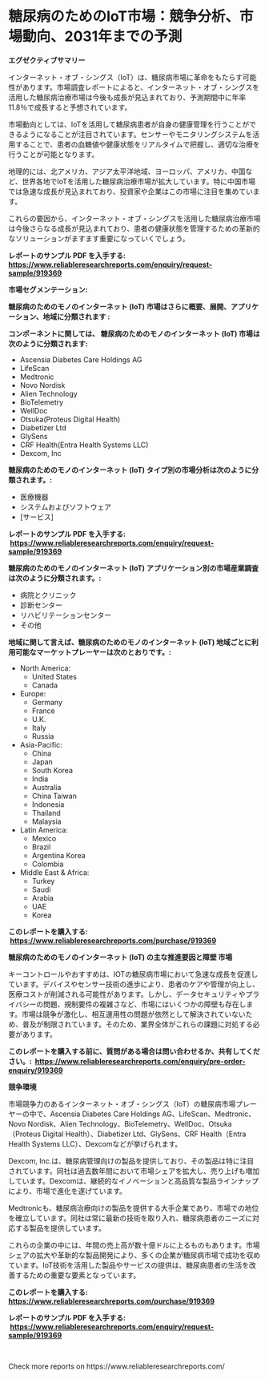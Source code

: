 <p><h1>糖尿病のためのIoT市場：競争分析、市場動向、2031年までの予測</h1></p><p><strong>エグゼクティブサマリー</strong></p>
<p><p>インターネット・オブ・シングス（IoT）は、糖尿病市場に革命をもたらす可能性があります。市場調査レポートによると、インターネット・オブ・シングスを活用した糖尿病治療市場は今後も成長が見込まれており、予測期間中に年率11.8％で成長すると予想されています。</p><p>市場動向としては、IoTを活用して糖尿病患者が自身の健康管理を行うことができるようになることが注目されています。センサーやモニタリングシステムを活用することで、患者の血糖値や健康状態をリアルタイムで把握し、適切な治療を行うことが可能となります。</p><p>地理的には、北アメリカ、アジア太平洋地域、ヨーロッパ、アメリカ、中国など、世界各地でIoTを活用した糖尿病治療市場が拡大しています。特に中国市場では急速な成長が見込まれており、投資家や企業はこの市場に注目を集めています。</p><p>これらの要因から、インターネット・オブ・シングスを活用した糖尿病治療市場は今後さらなる成長が見込まれており、患者の健康状態を管理するための革新的なソリューションがますます重要になっていくでしょう。</p></p>
<p><strong>レポートのサンプル PDF を入手する: <a href="https://www.reliableresearchreports.com/enquiry/request-sample/919369">https://www.reliableresearchreports.com/enquiry/request-sample/919369</a></strong></p>
<p><strong>市場セグメンテーション:</strong></p>
<p><strong> 糖尿病のためのモノのインターネット (IoT) 市場はさらに概要、展開、アプリケーション、地域に分類されます :</strong></p>
<p><strong>コンポーネントに関しては、 糖尿病のためのモノのインターネット (IoT) 市場は次のように分類されます: &nbsp;</strong></p>
<p><ul><li>Ascensia Diabetes Care Holdings AG</li><li>LifeScan</li><li>Medtronic</li><li>Novo Nordisk</li><li>Alien Technology</li><li>BioTelemetry</li><li>WellDoc</li><li>Otsuka(Proteus Digital Health)</li><li>Diabetizer Ltd</li><li>GlySens</li><li>CRF Health(Entra Health Systems LLC)</li><li>Dexcom, Inc</li></ul></p>
<p><strong> 糖尿病のためのモノのインターネット (IoT) タイプ別の市場分析は次のように分類されます。:</strong></p>
<p><ul><li>医療機器</li><li>システムおよびソフトウェア</li><li>[サービス]</li></ul></p>
<p><strong>レポートのサンプル PDF を入手する: &nbsp;<a href="https://www.reliableresearchreports.com/enquiry/request-sample/919369">https://www.reliableresearchreports.com/enquiry/request-sample/919369</a></strong></p>
<p><strong> 糖尿病のためのモノのインターネット (IoT) アプリケーション別の市場産業調査は次のように分類されます。:</strong></p>
<p><ul><li>病院とクリニック</li><li>診断センター</li><li>リハビリテーションセンター</li><li>その他</li></ul></p>
<p><strong>地域に関して言えば、糖尿病のためのモノのインターネット (IoT) 地域ごとに利用可能なマーケットプレーヤーは次のとおりです。:</strong></p>
<p><ul>
    <li>
        North America:
        <ul>
            <li>United States</li>
            <li>Canada</li>
        </ul>
    </li>
    <li>
        Europe:
        <ul>
            <li>Germany</li>
            <li>France</li>
            <li>U.K.</li>
            <li>Italy</li>
            <li>Russia</li>
        </ul>
    </li>
    <li>
        Asia-Pacific:
        <ul>
            <li>China</li>
            <li>Japan</li>
            <li>South Korea</li>
            <li>India</li>
            <li>Australia</li>
            <li>China Taiwan</li>
            <li>Indonesia</li>
            <li>Thailand</li>
            <li>Malaysia</li>
        </ul>
    </li>
    <li>
        Latin America:
        <ul>
            <li>Mexico</li>
            <li>Brazil</li>
            <li>Argentina Korea</li>
            <li>Colombia</li>
        </ul>
    </li>
    <li>
        Middle East & Africa:
        <ul>
            <li>Turkey</li>
            <li>Saudi</li>
            <li>Arabia</li>
            <li>UAE</li>
            <li>Korea</li>
        </ul>
    </li>
    </ul></p>
<p><strong>このレポートを購入する: &nbsp;<a href="https://www.reliableresearchreports.com/purchase/919369">https://www.reliableresearchreports.com/purchase/919369</a></strong></p>
<p><strong>糖尿病のためのモノのインターネット (IoT) の主な推進要因と障壁 市場</strong></p>
<p><p>キーコントロールやおすすめは、IOTの糖尿病市場において急速な成長を促進しています。デバイスやセンサー技術の進歩により、患者のケアや管理が向上し、医療コストが削減される可能性があります。しかし、データセキュリティやプライバシーの問題、規制要件の複雑さなど、市場にはいくつかの障壁も存在します。市場は競争が激化し、相互運用性の問題が依然として解決されていないため、普及が制限されています。そのため、業界全体がこれらの課題に対処する必要があります。</p></p>
<p><strong>このレポートを購入する前に、質問がある場合は問い合わせるか、共有してください。:&nbsp; <a href="https://www.reliableresearchreports.com/enquiry/pre-order-enquiry/919369">https://www.reliableresearchreports.com/enquiry/pre-order-enquiry/919369</a></strong></p>
<p><strong>競争環境</strong></p>
<p><p>市場競争力のあるインターネット・オブ・シングス（IoT）の糖尿病市場プレーヤーの中で、Ascensia Diabetes Care Holdings AG、LifeScan、Medtronic、Novo Nordisk、Alien Technology、BioTelemetry、WellDoc、Otsuka（Proteus Digital Health）、Diabetizer Ltd、GlySens、CRF Health（Entra Health Systems LLC）、Dexcomなどが挙げられます。</p><p>Dexcom, Inc.は、糖尿病管理向けの製品を提供しており、その製品は特に注目されています。同社は過去数年間において市場シェアを拡大し、売り上げも増加しています。Dexcomは、継続的なイノベーションと高品質な製品ラインナップにより、市場で進化を遂げています。</p><p>Medtronicも、糖尿病治療向けの製品を提供する大手企業であり、市場での地位を確立しています。同社は常に最新の技術を取り入れ、糖尿病患者のニーズに対応する製品を提供しています。</p><p>これらの企業の中には、年間の売上高が数十億ドルに上るものもあります。市場シェアの拡大や革新的な製品開発により、多くの企業が糖尿病市場で成功を収めています。IoT技術を活用した製品やサービスの提供は、糖尿病患者の生活を改善するための重要な要素となっています。</p></p>
<p><strong>このレポートを購入する: &nbsp; <a href="https://www.reliableresearchreports.com/purchase/919369">https://www.reliableresearchreports.com/purchase/919369</a></strong></p>
<p><strong>レポートのサンプル PDF を入手する: &nbsp;<a href="https://www.reliableresearchreports.com/enquiry/request-sample/919369">https://www.reliableresearchreports.com/enquiry/request-sample/919369</a></strong><strong></strong></p>
<p>&nbsp;</p>
<p>Check more reports on https://www.reliableresearchreports.com/</p>